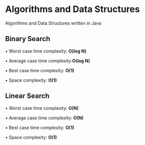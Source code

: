 # Algorithms and Data Structures
Algorithms and Data Structures written in Java

## Binary Search
• Worst case time complexity: **O(log N)**

• Average case time complexity:**O(log N)**

• Best case time complexity: **O(1)**

• Space complexity: **O(1)**

## Linear Search
• Worst case time complexity: **O(N)**

• Average case time complexity: **O(N)**

• Best case time complexity: **O(1)**

• Space complexity: **O(1)**
